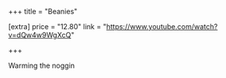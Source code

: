 +++
title = "Beanies"

[extra]
price = "12.80"
link = "https://www.youtube.com/watch?v=dQw4w9WgXcQ"

+++

Warming the noggin